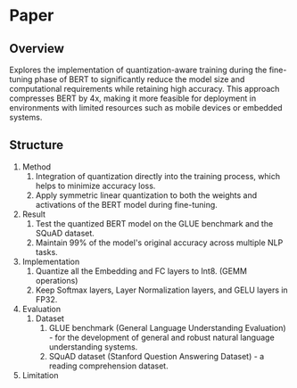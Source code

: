 # Paper

## Overview

Explores the implementation of quantization-aware training during the fine-tuning phase of BERT to significantly reduce the model size and computational requirements while retaining high accuracy. This approach compresses BERT by 4x, making it more feasible for deployment in environments with limited resources such as mobile devices or embedded systems.

## Structure

1. Method
   1. Integration of quantization directly into the training process, which helps to minimize accuracy loss.
   2. Apply symmetric linear quantization to both the weights and activations of the BERT model during fine-tuning.
2. Result
   1. Test the quantized BERT model on the GLUE benchmark and the SQuAD dataset.
   2. Maintain 99% of the model's original accuracy across multiple NLP tasks.
3. Implementation
   1. Quantize all the Embedding and FC layers to Int8. (GEMM operations)
   2. Keep Softmax layers, Layer Normalization layers, and GELU layers in FP32.
4. Evaluation
   1. Dataset
      1. GLUE benchmark (General Language Understanding Evaluation) - for the development of general and robust natural language understanding systems.
      2. SQuAD dataset (Stanford Question Answering Dataset) - a reading comprehension dataset.
5. Limitation

